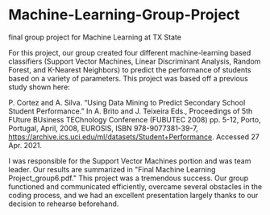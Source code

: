 # Machine-Learning-Group-Project
final group project for Machine Learning at TX State

For this project, our group created four different machine-learning based classifiers (Support Vector Machines, Linear Discriminant Analysis, Random Forest, 
and K-Nearest Neighbors) to predict the performance of students based on a variety of parameters. This project was based off a previous study shown here:

P. Cortez and A. Silva. “Using Data Mining to Predict Secondary School Student Performance.”
In A. Brito and J. Teixeira Eds., Proceedings of 5th FUture BUsiness TEChnology
Conference (FUBUTEC 2008) pp. 5-12, Porto, Portugal, April, 2008, EUROSIS, ISBN
978-9077381-39-7, https://archive.ics.uci.edu/ml/datasets/Student+Performance.
Accessed 27 Apr. 2021.

I was responsible for the Support Vector Machines portion and was team leader. Our results are summarized in "Final Machine Learning Project_group6.pdf."
This project was a tremendous success. Our group functioned and communicated efficiently, overcame several obstacles in the coding process, and we had an excellent presentation
largely thanks to our decision to rehearse beforehand. 
